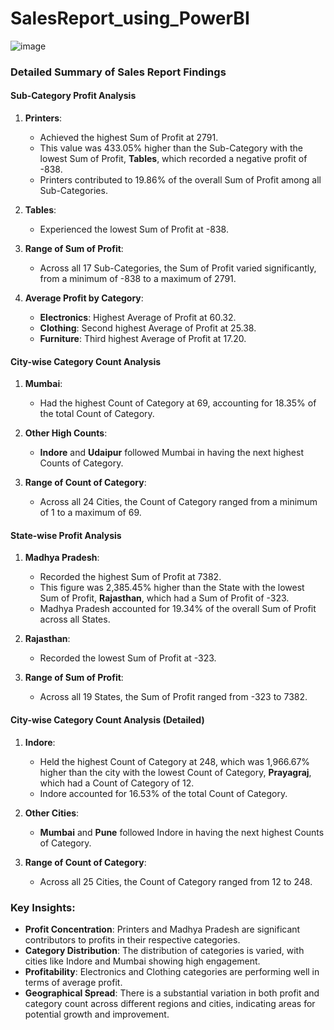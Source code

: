 # SalesReport_using_PowerBI

![image](https://github.com/Hemanth0104/SalesReport_using_PowerBI/assets/91709167/27f4352f-c444-4b39-a9c9-22abaedbbe04)


### Detailed Summary of Sales Report Findings

#### Sub-Category Profit Analysis
1. **Printers**:
   - Achieved the highest Sum of Profit at 2791.
   - This value was 433.05% higher than the Sub-Category with the lowest Sum of Profit, **Tables**, which recorded a negative profit of -838.
   - Printers contributed to 19.86% of the overall Sum of Profit among all Sub-Categories.

2. **Tables**:
   - Experienced the lowest Sum of Profit at -838.

3. **Range of Sum of Profit**:
   - Across all 17 Sub-Categories, the Sum of Profit varied significantly, from a minimum of -838 to a maximum of 2791.

4. **Average Profit by Category**:
   - **Electronics**: Highest Average of Profit at 60.32.
   - **Clothing**: Second highest Average of Profit at 25.38.
   - **Furniture**: Third highest Average of Profit at 17.20.

#### City-wise Category Count Analysis
1. **Mumbai**:
   - Had the highest Count of Category at 69, accounting for 18.35% of the total Count of Category.
   
2. **Other High Counts**:
   - **Indore** and **Udaipur** followed Mumbai in having the next highest Counts of Category.

3. **Range of Count of Category**:
   - Across all 24 Cities, the Count of Category ranged from a minimum of 1 to a maximum of 69.

#### State-wise Profit Analysis
1. **Madhya Pradesh**:
   - Recorded the highest Sum of Profit at 7382.
   - This figure was 2,385.45% higher than the State with the lowest Sum of Profit, **Rajasthan**, which had a Sum of Profit of -323.
   - Madhya Pradesh accounted for 19.34% of the overall Sum of Profit across all States.

2. **Rajasthan**:
   - Recorded the lowest Sum of Profit at -323.

3. **Range of Sum of Profit**:
   - Across all 19 States, the Sum of Profit ranged from -323 to 7382.

#### City-wise Category Count Analysis (Detailed)
1. **Indore**:
   - Held the highest Count of Category at 248, which was 1,966.67% higher than the city with the lowest Count of Category, **Prayagraj**, which had a Count of Category of 12.
   - Indore accounted for 16.53% of the total Count of Category.

2. **Other Cities**:
   - **Mumbai** and **Pune** followed Indore in having the next highest Counts of Category.

3. **Range of Count of Category**:
   - Across all 25 Cities, the Count of Category ranged from 12 to 248.

### Key Insights:
- **Profit Concentration**: Printers and Madhya Pradesh are significant contributors to profits in their respective categories.
- **Category Distribution**: The distribution of categories is varied, with cities like Indore and Mumbai showing high engagement.
- **Profitability**: Electronics and Clothing categories are performing well in terms of average profit.
- **Geographical Spread**: There is a substantial variation in both profit and category count across different regions and cities, indicating areas for potential growth and improvement.
